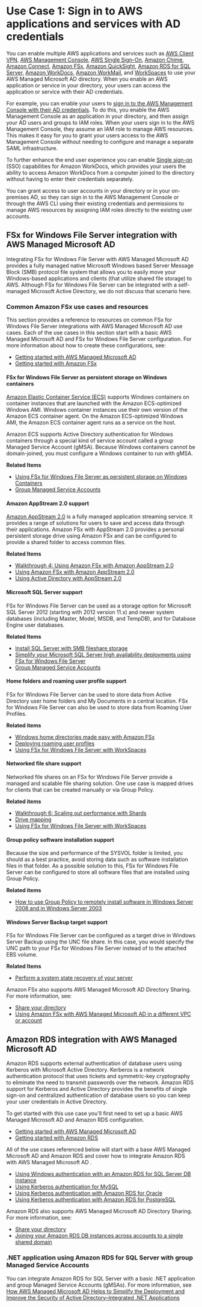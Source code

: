 # Use Case 1: Sign in to AWS applications and services with AD credentials<a name="usecase1"></a>

You can enable multiple AWS applications and services such as [AWS Client VPN](https://aws.amazon.com/vpn/), [AWS Management Console](https://aws.amazon.com/console/), [AWS Single Sign\-On](https://aws.amazon.com/single-sign-on/), [Amazon Chime](https://aws.amazon.com/chime/), [Amazon Connect](https://aws.amazon.com/connect), [Amazon FSx](https://aws.amazon.com/fsx/windows/), [Amazon QuickSight](https://aws.amazon.com/quicksight/), [Amazon RDS for SQL Server](https://aws.amazon.com/rds/sqlserver/), [Amazon WorkDocs](https://aws.amazon.com/workdocs), [Amazon WorkMail](https://aws.amazon.com/workmail/), and [WorkSpaces](https://aws.amazon.com/workspaces/) to use your AWS Managed Microsoft AD directory\. When you enable an AWS application or service in your directory, your users can access the application or service with their AD credentials\.

For example, you can enable your users to [sign in to the AWS Management Console with their AD credentials](https://aws.amazon.com/blogs/security/how-to-access-the-aws-management-console-using-aws-microsoft-ad-and-your-on-premises-credentials/)\. To do this, you enable the AWS Management Console as an application in your directory, and then assign your AD users and groups to IAM roles\. When your users sign in to the AWS Management Console, they assume an IAM role to manage AWS resources\. This makes it easy for you to grant your users access to the AWS Management Console without needing to configure and manage a separate SAML infrastructure\.

To further enhance the end user experience you can enable [Single sign\-on](https://docs.aws.amazon.com/directoryservice/latest/admin-guide/ms_ad_single_sign_on.html) \(SSO\) capabilities for Amazon WorkDocs, which provides your users the ability to access Amazon WorkDocs from a computer joined to the directory without having to enter their credentials separately\.

You can grant access to user accounts in your directory or in your on\-premises AD, so they can sign in to the AWS Management Console or through the AWS CLI using their existing credentials and permissions to manage AWS resources by assigning IAM roles directly to the existing user accounts\. 

## FSx for Windows File Server integration with AWS Managed Microsoft AD<a name="usecase1_fsx"></a>

Integrating FSx for Windows File Server with AWS Managed Microsoft AD provides a fully managed native Microsoft Windows based Server Message Block \(SMB\) protocol file system that allows you to easily move your Windows\-based applications and clients \(that utilize shared file storage\) to AWS\. Although FSx for Windows File Server can be integrated with a self\-managed Microsoft Active Directory, we do not discuss that scenario here\. 

### Common Amazon FSx use cases and resources<a name="usecase1_fsx_common"></a>

This section provides a reference to resources on common FSx for Windows File Server integrations with AWS Managed Microsoft AD use cases\. Each of the use cases in this section start with a basic AWS Managed Microsoft AD and FSx for Windows File Server configuration\. For more information about how to create these configurations, see:
+ [Getting started with AWS Managed Microsoft AD](ms_ad_getting_started.md)
+ [Getting started with Amazon FSx](docs.aws.amazon.comfsx/latest/WindowsGuide/getting-started.html)

#### FSx for Windows File Server as persistent storage on Windows containers<a name="usecase1_fsx_common_containers"></a>

[Amazon Elastic Container Service \(ECS\)](https://docs.aws.amazon.com/AmazonECS/latest/developerguide/Welcome.html) supports Windows containers on container instances that are launched with the Amazon ECS\-optimized Windows AMI\. Windows container instances use their own version of the Amazon ECS container agent\. On the Amazon ECS\-optimized Windows AMI, the Amazon ECS container agent runs as a service on the host\.

Amazon ECS supports Active Directory authentication for Windows containers through a special kind of service account called a group Managed Service Account \(gMSA\)\. Because Windows containers cannot be domain\-joined, you must configure a Windows container to run with gMSA\. 

**Related Items**
+ [Using FSx for Windows File Server as persistent storage on Windows Containers](https://aws.amazon.com/blogs/containers/using-amazon-fsx-for-windows-file-server-as-persistent-storage-on-windows-containers/)
+ [Group Managed Service Accounts](https://docs.aws.amazon.com/directoryservice/latest/admin-guide/ms_ad_key_concepts_gmsa.html)

#### Amazon AppStream 2\.0 support<a name="usecase1_fsx_common_appstream"></a>

[Amazon AppStream 2\.0](https://docs.aws.amazon.com/appstream2/latest/developerguide/what-is-appstream.html) is a fully managed application streaming service\. It provides a range of solutions for users to save and access data through their applications\. Amazon FSx with AppStream 2\.0 provides a personal persistent storage drive using Amazon FSx and can be configured to provide a shared folder to access common files\. 

**Related Items**
+ [Walkthrough 4: Using Amazon FSx with Amazon AppStream 2\.0](https://docs.aws.amazon.com/fsx/latest/WindowsGuide/walkthrough04-fsx-with-appstream2.html)
+ [Using Amazon FSx with Amazon AppStream 2\.0](https://aws.amazon.com/blogs/desktop-and-application-streaming/using-amazon-fsx-with-amazon-appstream-2-0/)
+ [Using Active Directory with AppStream 2\.0](https://docs.aws.amazon.com/appstream2/latest/developerguide/active-directory.html)

#### Microsoft SQL Server support<a name="usecase1_fsx_common_sql"></a>

FSx for Windows File Server can be used as a storage option for Microsoft SQL Server 2012 \(starting with 2012 version 11\.x\) and newer system databases \(including Master, Model, MSDB, and TempDB\), and for Database Engine user databases\. 

**Related Items**
+ [Install SQL Server with SMB fileshare storage](https://docs.microsoft.com/en-us/sql/database-engine/install-windows/install-sql-server-with-smb-fileshare-as-a-storage-option?view=sql-server-ver15)
+ [Simplify your Microsoft SQL Server high availability deployments using FSx for Windows File Server](https://aws.amazon.com/blogs/storage/simplify-your-microsoft-sql-server-high-availability-deployments-using-amazon-fsx-for-windows-file-server/)
+ [Group Managed Service Accounts](https://docs.aws.amazon.com/directoryservice/latest/admin-guide/ms_ad_key_concepts_gmsa.html)

#### Home folders and roaming user profile support<a name="usecase1_fsx_common_home_folders"></a>

FSx for Windows File Server can be used to store data from Active Directory user home folders and My Documents in a central location\. FSx for Windows File Server can also be used to store data from Roaming User Profiles\.

**Related items**
+ [Windows home directories made easy with Amazon FSx](https://aws.amazon.com/blogs/storage/windows-home-directories-and-file-shares-made-easy-with-amazon-fsx/)
+ [Deploying roaming user profiles](https://docs.microsoft.com/en-us/windows-server/storage/folder-redirection/deploy-roaming-user-profiles)
+ [Using FSx for Windows File Server with WorkSpaces](https://aws.amazon.com/blogs/desktop-and-application-streaming/using-amazon-fsx-for-windows-file-server-with-amazon-workspaces/)

#### Networked file share support<a name="usecase1_fsx_common_networked"></a>

Networked file shares on an FSx for Windows File Server provide a managed and scalable file sharing solution\. One use case is mapped drives for clients that can be created manually or via Group Policy\.

**Related items**
+ [Walkthrough 6: Scaling out performance with Shards](https://docs.aws.amazon.com/fsx/latest/WindowsGuide/scale-out-performance.html)
+ [Drive mapping](https://docs.microsoft.com/en-us/previous-versions/windows/it-pro/windows-server-2012-r2-and-2012/dn581924(v%3Dws.11))
+ [Using FSx for Windows File Server with WorkSpaces](https://aws.amazon.com/blogs/desktop-and-application-streaming/using-amazon-fsx-for-windows-file-server-with-amazon-workspaces/)

#### Group policy software installation support<a name="usecase1_fsx_common_gp"></a>

Because the size and performance of the SYSVOL folder is limited, you should as a best practice, avoid storing data such as software installation files in that folder\. As a possible solution to this, FSx for Windows File Server can be configured to store all software files that are installed using Group Policy\. 

**Related items**
+ [How to use Group Policy to remotely install software in Windows Server 2008 and in Windows Server 2003 ](https://support.microsoft.com/en-us/help/816102/how-to-use-group-policy-to-remotely-install-software-in-windows-server)

#### Windows Server Backup target support<a name="usecase1_fsx_common_ws_backup"></a>

FSx for Windows File Server can be configured as a target drive in Windows Server Backup using the UNC file share\. In this case, you would specify the UNC path to your FSx for Windows File Server instead of to the attached EBS volume\. 

**Related Items**
+ [Perform a system state recovery of your server](https://docs.microsoft.com/en-us/previous-versions/windows/it-pro/windows-server-2008-R2-and-2008/ee849849(v=ws.10)#to-perform-a-system-state-recovery-of-your-server)

Amazon FSx also supports AWS Managed Microsoft AD Directory Sharing\. For more information, see:
+ [Share your directory](ms_ad_directory_sharing.md)
+ [Using Amazon FSx with AWS Managed Microsoft AD in a different VPC or account](https://docs.aws.amazon.com/fsx/latest/WindowsGuide/shared-mad.html)

## Amazon RDS integration with AWS Managed Microsoft AD<a name="usecase1_rds"></a>

Amazon RDS supports external authentication of database users using Kerberos with Microsoft Active Directory\. Kerberos is a network authentication protocol that uses tickets and symmetric\-key cryptography to eliminate the need to transmit passwords over the network\. Amazon RDS support for Kerberos and Active Directory provides the benefits of single sign\-on and centralized authentication of database users so you can keep your user credentials in Active Directory\.

To get started with this use case you'll first need to set up a basic AWS Managed Microsoft AD and Amazon RDS configuration\. 
+ [Getting started with AWS Managed Microsoft AD](ms_ad_getting_started.md)
+ [Getting started with Amazon RDS](https://docs.aws.amazon.com/AmazonRDS/latest/UserGuide/CHAP_GettingStarted.html)

All of the use cases referenced below will start with a base AWS Managed Microsoft AD and Amazon RDS and cover how to integrate Amazon RDS with AWS Managed Microsoft AD \.
+ [Using Windows authentication with an Amazon RDS for SQL Server DB instance](https://docs.aws.amazon.com/AmazonRDS/latest/UserGuide/USER_SQLServerWinAuth.html)
+ [Using Kerberos authentication for MySQL ](https://docs.aws.amazon.com/AmazonRDS/latest/UserGuide/mysql-kerberos.html)
+ [Using Kerberos authentication with Amazon RDS for Oracle ](https://docs.aws.amazon.com/AmazonRDS/latest/UserGuide/oracle-kerberos.html)
+ [Using Kerberos authentication with Amazon RDS for PostgreSQL ](https://docs.aws.amazon.com/AmazonRDS/latest/UserGuide/postgresql-kerberos.html)

Amazon RDS also supports AWS Managed Microsoft AD Directory Sharing\. For more information, see:
+ [Share your directory](ms_ad_directory_sharing.md)
+ [Joining your Amazon RDS DB instances across accounts to a single shared domain](https://aws.amazon.com/blogs/database/joining-your-amazon-rds-instances-across-accounts-to-a-single-shared-domain/)

### \.NET application using Amazon RDS for SQL Server with group Managed Service Accounts<a name="usecase1_rds_net"></a>

You can integrate Amazon RDS for SQL Server with a basic \.NET application and group Managed Service Accounts \(gMSAs\)\. For more information, see [How AWS Managed Microsoft AD Helps to Simplify the Deployment and Improve the Security of Active Directory–Integrated \.NET Applications ](https://aws.amazon.com/blogs/security/how-aws-managed-microsoft-ad-helps-to-simplify-the-deployment-and-improve-the-security-of-active-directory-integrated-net-applications/)